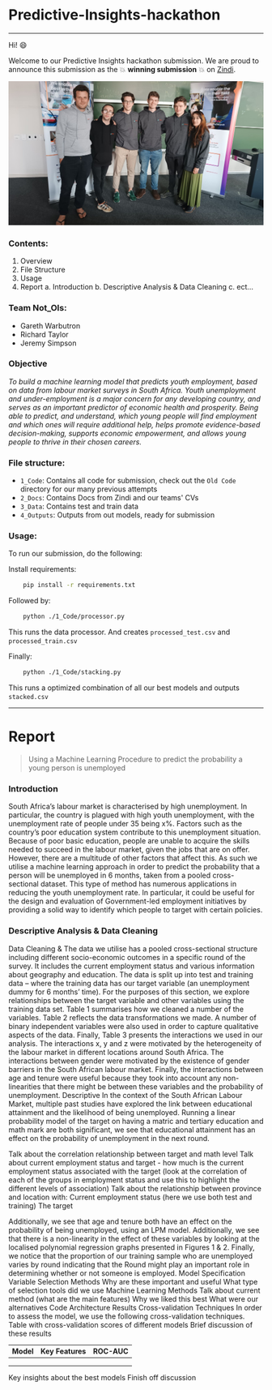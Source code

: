 # Predictive-Insights-hackathon

***

Hi! :smile: 

Welcome to our Predictive Insights hackathon submission. We are proud to announce this submission as the :boom: **winning submission** :boom: on [Zindi](https://zindi.africa/competitions/predictive-insights-youth-income-prediction-challenge).

![Team Photo](teamphoto.jpeg)

### Contents:

  1. Overview
  2. File Structure
  3. Usage
  4. Report
    a. Introduction
    b. Descriptive Analysis & Data Cleaning
    c. ect...
    

### Team Not_Ols:

 - Gareth Warbutron
 - Richard Taylor
 - Jeremy Simpson 

### Objective

*To build a machine learning model that predicts youth employment, based on data from labour market surveys in South Africa. Youth unemployment and under-employment is a major concern for any developing country, and serves as an important predictor of economic health and prosperity. Being able to predict, and understand, which young people will find employment and which ones will require additional help, helps promote evidence-based decision-making, supports economic empowerment, and allows young people to thrive in their chosen careers.*

### File structure:

 - `1_Code`:     Contains all code for submission, check out the `Old Code` directory for our many previous attempts
 - `2_Docs`:     Contains Docs from Zindi and our teams' CVs
 - `3_Data`:     Contains test and train data
 - `4_Outputs`:  Outputs from out models, ready for submission

### Usage:

To run our submission, do the following: 

Install requirements:
```bash
    pip install -r requirements.txt
```

Followed by:
```bash
    python ./1_Code/processor.py
```
This runs the data processor. And creates `processed_test.csv` and `processed_train.csv`

Finally:
```bash
    python ./1_Code/stacking.py
```
This runs a optimized combination of all our best models and outputs `stacked.csv`

***

# Report

> Using a Machine Learning Procedure to predict the probability a young person is unemployed

### Introduction

South Africa’s labour market is characterised by high unemployment. In particular, the country is plagued with high youth unemployment, with the unemployment rate of people under 35 being x%. Factors such as the country’s poor education system contribute to this unemployment situation. Because of poor basic education, people are unable to acquire the skills needed to succeed in the labour market, given the jobs that are on offer. However, there are a multitude of other factors that affect this. As such we utilise a machine learning approach in order to predict the probability that a person will be unemployed in 6 months, taken from a pooled cross-sectional dataset. This type of method has numerous applications in reducing the youth unemployment rate. In particular, it could be useful for the design and evaluation of Government-led employment initiatives by providing a solid way to identify which people to target with certain policies. 

### Descriptive Analysis & Data Cleaning

Data Cleaning & 
The data we utilise has a pooled cross-sectional structure including different socio-economic outcomes in a specific round of the survey. It includes the current employment status and various information about geography and education. The data is split up into test and training data – where the training data has our target variable (an unemployment dummy for 6 months’ time). For the purposes of this section, we explore relationships between the target variable and other variables using the training data set.
Table 1 summarises how we cleaned a number of the variables. Table 2 reflects the data transformations we made. A number of binary independent variables were also used in order to capture qualitative aspects of the data. Finally, Table 3 presents the interactions we used in our analysis. The interactions x, y and z were motivated by the heterogeneity of the labour market in different locations around South Africa. The interactions between gender were motivated by the existence of gender barriers in the South African labour market. Finally, the interactions between age and tenure were useful because they took into account any non-linearities that there might be between these variables and the probability of unemployment.
Descriptive
In the context of the South African Labour Market, multiple past studies have explored the link between educational attainment and the likelihood of being unemployed. Running a linear probability model of the target on having a matric and tertiary education and math mark are both significant, we see that educational attainment has an effect on the probability of unemployment in the next round. 

Talk about the correlation relationship between target and math level
Talk about current employment status and target - how much is the current employment status associated with the target (look at the correlation of each of the groups in employment status and use this to highlight the different levels of association)
Talk about the relationship between province and location with:
Current employment status (here we use both test and training)
The target

Additionally, we see that age and tenure both have an effect on the probability of being unemployed, using an LPM model. Additionally, we see that there is a non-linearity in the effect of these variables by looking at the localised polynomial regression graphs presented in Figures 1 & 2. 
Finally, we notice that the proportion of our training sample who are unemployed varies by round indicating that the Round might play an important role in determining whether or not someone is employed.
Model Specification
Variable Selection Methods
Why are these important and useful
What type of selection tools did we use
Machine Learning Methods
Talk about current method (what are the main features)
Why we liked this best
What were our alternatives 
Code Architecture 
Results
Cross-validation Techniques
In order to assess the model, we use the following cross-validation techniques.
Table with cross-validation scores of different models
Brief discussion of these results


| Model | Key Features | ROC-AUC |
|---------|---------|---------|
|  | | |
| | | |
| | | |

Key insights about the best models
Finish off discussion

